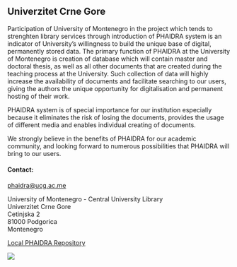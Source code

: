 ## Univerzitet Crne Gore

Participation of University of Montenegro in the project which tends to strenghten library services through introduction of PHAIDRA system is an indicator of University’s willingness to build the unique base of digital, permanently stored data. The primary function of PHAIDRA at the University of Montenegro is creation of database which will contain master and doctoral thesis, as well as all other documents that are created during the teaching process at the University. Such collection of data will highly increase the availability of documents and facilitate searching to our users, giving the authors the unique opportunity for digitalisation and permanent hosting of their work.

PHAIDRA system is of special importance for our institution especially because it eliminates the risk of losing the documents, provides the usage of different media and enables individual creating of documents.

We strongly believe in the benefits of PHAIDRA for our academic community, and looking forward to numerous possibilities that PHAIDRA will bring to our users.

 
#### Contact:

phaidra@ucg.ac.me

University of Montenegro - Central University Library  
Univerzitet Crne Gore  
Cetinjska 2  
81000 Podgorica  
Montenegro  

 
[Local PHAIDRA Repository](http://www.ucg.ac.me/objava/blog/8/objava/30-digitalni-arhiv)


![](/assets/img/partner_logos/csm_Montenegroprettypic.jpeg) 

